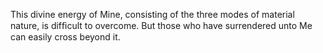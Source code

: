 This divine energy of Mine, consisting of the three modes of material nature, is difﬁcult to overcome. But those who have surrendered unto Me can easily cross beyond it.